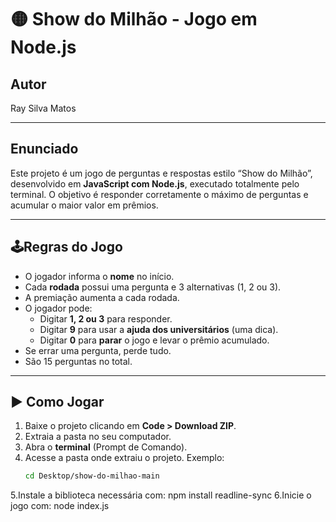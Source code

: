 # 🟡 Show do Milhão - Jogo em Node.js

##  Autor  
Ray Silva Matos

---

## Enunciado  
Este projeto é um jogo de perguntas e respostas estilo “Show do Milhão”, desenvolvido em **JavaScript com Node.js**, executado totalmente pelo terminal. O objetivo é responder corretamente o máximo de perguntas e acumular o maior valor em prêmios.

---

## 🕹Regras do Jogo

- O jogador informa o **nome** no início.
- Cada **rodada** possui uma pergunta e 3 alternativas (1, 2 ou 3).
- A premiação aumenta a cada rodada.
- O jogador pode:
  - Digitar **1, 2 ou 3** para responder.
  - Digitar **9** para usar a **ajuda dos universitários** (uma dica).
  - Digitar **0** para **parar** o jogo e levar o prêmio acumulado.
- Se errar uma pergunta, perde tudo.
- São 15 perguntas no total.

---
## ▶️ Como Jogar

1. Baixe o projeto clicando em **Code > Download ZIP**.
2. Extraia a pasta no seu computador.
3. Abra o **terminal** (Prompt de Comando).
4. Acesse a pasta onde extraiu o projeto. Exemplo:
   ```bash
   cd Desktop/show-do-milhao-main
5.Instale a biblioteca necessária com:
npm install readline-sync
6.Inicie o jogo com:
node index.js

